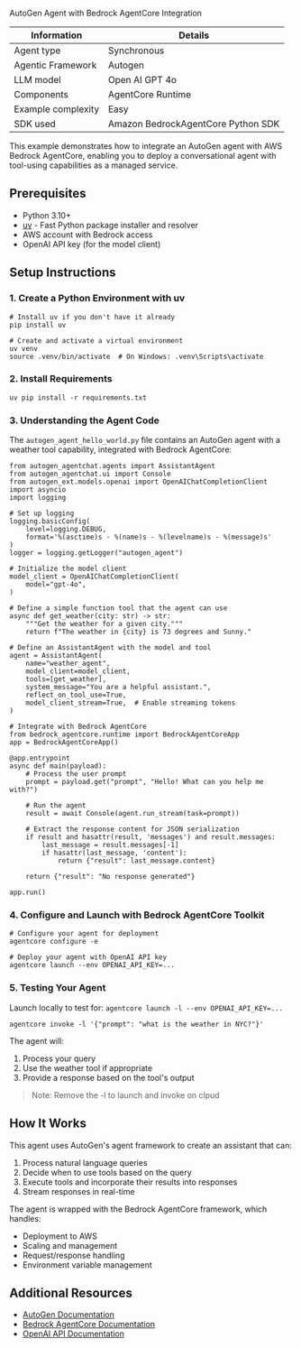 AutoGen Agent with Bedrock AgentCore Integration

| Information        | Details                            |
| ------------------ | ---------------------------------- |
| Agent type         | Synchronous                        |
| Agentic Framework  | Autogen                            |
| LLM model          | Open AI GPT 4o                     |
| Components         | AgentCore Runtime                  |
| Example complexity | Easy                               |
| SDK used           | Amazon BedrockAgentCore Python SDK |

This example demonstrates how to integrate an AutoGen agent with AWS Bedrock AgentCore, enabling you to deploy a conversational agent with tool-using capabilities as a managed service.

## Prerequisites

- Python 3.10+
- [uv](https://github.com/astral-sh/uv) - Fast Python package installer and resolver
- AWS account with Bedrock access
- OpenAI API key (for the model client)

## Setup Instructions

### 1. Create a Python Environment with uv

```
# Install uv if you don't have it already
pip install uv

# Create and activate a virtual environment
uv venv
source .venv/bin/activate  # On Windows: .venv\Scripts\activate
```

### 2. Install Requirements

```
uv pip install -r requirements.txt
```

### 3. Understanding the Agent Code

The `autogen_agent_hello_world.py` file contains an AutoGen agent with a weather tool capability, integrated with Bedrock AgentCore:

```
from autogen_agentchat.agents import AssistantAgent
from autogen_agentchat.ui import Console
from autogen_ext.models.openai import OpenAIChatCompletionClient
import asyncio
import logging

# Set up logging
logging.basicConfig(
    level=logging.DEBUG,
    format='%(asctime)s - %(name)s - %(levelname)s - %(message)s'
)
logger = logging.getLogger("autogen_agent")

# Initialize the model client
model_client = OpenAIChatCompletionClient(
    model="gpt-4o",
)

# Define a simple function tool that the agent can use
async def get_weather(city: str) -> str:
    """Get the weather for a given city."""
    return f"The weather in {city} is 73 degrees and Sunny."

# Define an AssistantAgent with the model and tool
agent = AssistantAgent(
    name="weather_agent",
    model_client=model_client,
    tools=[get_weather],
    system_message="You are a helpful assistant.",
    reflect_on_tool_use=True,
    model_client_stream=True,  # Enable streaming tokens
)

# Integrate with Bedrock AgentCore
from bedrock_agentcore.runtime import BedrockAgentCoreApp
app = BedrockAgentCoreApp()

@app.entrypoint
async def main(payload):
    # Process the user prompt
    prompt = payload.get("prompt", "Hello! What can you help me with?")

    # Run the agent
    result = await Console(agent.run_stream(task=prompt))

    # Extract the response content for JSON serialization
    if result and hasattr(result, 'messages') and result.messages:
        last_message = result.messages[-1]
        if hasattr(last_message, 'content'):
            return {"result": last_message.content}

    return {"result": "No response generated"}

app.run()
```

### 4. Configure and Launch with Bedrock AgentCore Toolkit

```
# Configure your agent for deployment
agentcore configure -e 

# Deploy your agent with OpenAI API key
agentcore launch --env OPENAI_API_KEY=...
```

### 5. Testing Your Agent

Launch locally to test for: `agentcore launch -l --env OPENAI_API_KEY=...`

```
agentcore invoke -l '{"prompt": "what is the weather in NYC?"}'
```

The agent will:

1. Process your query
1. Use the weather tool if appropriate
1. Provide a response based on the tool's output

> Note: Remove the -l to launch and invoke on clpud

## How It Works

This agent uses AutoGen's agent framework to create an assistant that can:

1. Process natural language queries
1. Decide when to use tools based on the query
1. Execute tools and incorporate their results into responses
1. Stream responses in real-time

The agent is wrapped with the Bedrock AgentCore framework, which handles:

- Deployment to AWS
- Scaling and management
- Request/response handling
- Environment variable management

## Additional Resources

- [AutoGen Documentation](https://microsoft.github.io/autogen/)
- [Bedrock AgentCore Documentation](https://docs.aws.amazon.com/bedrock/latest/userguide/agents-core.html)
- [OpenAI API Documentation](https://platform.openai.com/docs/api-reference)
